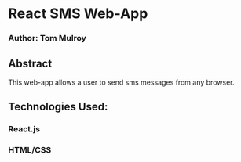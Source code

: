 # React SMS Web-App
### Author: Tom Mulroy

## Abstract
  This web-app allows a user to send sms messages from any browser. 
## Technologies Used:
### React.js
### HTML/CSS
###
